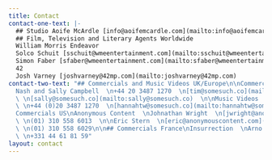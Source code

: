 ```yaml
---
title: Contact
contact-one-text: |-
  ## Studio Aoife McArdle [info@aoifemcardle.com](mailto:info@aoifemcardle.com)
  ## Film, Television and Literary Agents Worldwide
  William Morris Endeavor
  Solco Schuit [sschuit@wmeentertainment.com](mailto:sschuit@wmeentertainment.com)
  Simon Faber [sfaber@wmeentertainment.com](mailto:sfaber@wmeentertainment.com)
  42
  Josh Varney [joshvarney@42mp.com](mailto:joshvarney@42mp.com)
contact-two-text: "## Commercials and Music Videos UK/Europe\n\nCommercials  \nTim
  Nash and Sally Campbell  \n+44 20 3487 1270  \n[tim@somesuch.co](mailto:tim@somesuch.co)
  \ \n[sally@somesuch.co](mailto:sally@somesuch.co)  \n\nMusic Videos  \nHannah Turnbull-Walter
  \ \n+44 (0)20 3487 1270  \n[hannahtw@somesuch.co](mailto:hannahtw@somesuch.co)  \n\n\n##
  Commercials US\nAnonymous Content  \nJohnathan Wright  \n[jwright@anonymouscontent.com](mailto:jwright@anonymouscontent.com)
  \ \n(01) 310 558 6013  \n\nEric Stern  \n[eric@anonymouscontent.com](mailto:eric@anonymouscontent.com)
  \ \n(01) 310 558 6029\n\n## Commercials France\nInsurrection  \nArno Moria  \n[arno@insurrection.paris](mailto:arno@insurrection.paris)
  \ \n+331 44 61 81 59"
layout: contact
---
```


